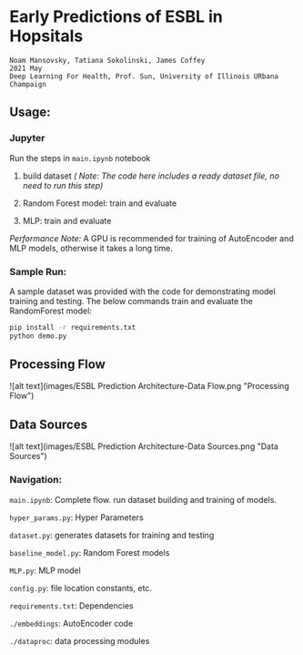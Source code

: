 # Early Predictions of ESBL in Hopsitals

```
Noam Mansovsky, Tatiana Sokolinski, James Coffey
2021 May
Deep Learning For Health, Prof. Sun, University of Illinois URbana Champaign
```


## Usage:

### Jupyter

Run the steps in `main.ipynb` notebook

1. build dataset *( Note: The code here includes a ready dataset file, no need to run this step)* 

2. Random Forest model: train and evaluate

3. MLP: train and evaluate

*Performance Note:* A GPU is recommended for training of AutoEncoder and MLP models, otherwise it takes a long time.

### Sample Run:

A sample dataset was provided with the code for demonstrating model training and testing.
The below commands train and evaluate the RandomForest model:

```bash
pip install -r requirements.txt
python demo.py
```

## Processing Flow

![alt text](images/ESBL Prediction Architecture-Data Flow.png "Processing Flow")

## Data Sources

![alt text](images/ESBL Prediction Architecture-Data Sources.png "Data Sources")


### Navigation:

`main.ipynb`: Complete flow. run dataset building and training of models.

`hyper_params.py`: Hyper Parameters

`dataset.py`: generates datasets for training and testing

`baseline_model.py`: Random Forest models

`MLP.py`: MLP model

`config.py`: file location constants, etc.

`requirements.txt`: Dependencies

`./embeddings`: AutoEncoder code

`./dataproc`: data processing modules
